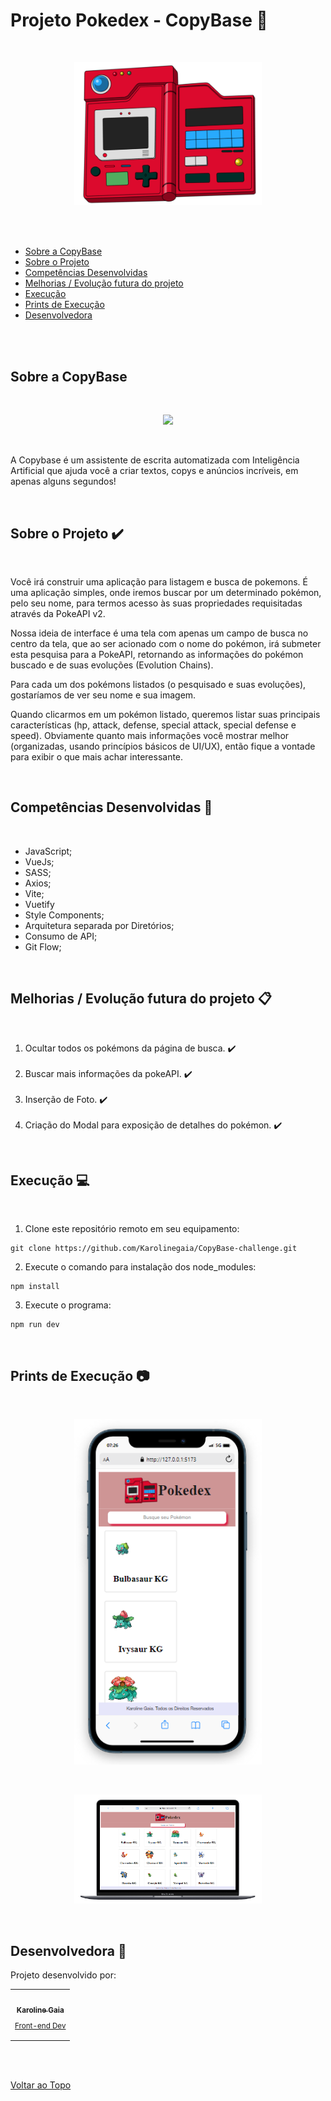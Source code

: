 <a id='ancora'></a>
# Projeto Pokedex - CopyBase 🚀

<br>

<p align="center">
    <img width="300px" src="./pokedex/public/pokedex.png">
</p>

<br><br>

- [Sobre a CopyBase](#ancora1) <br>
- [Sobre o Projeto](#ancora2) <br>
- [Competências Desenvolvidas](#ancora3) <br>
- [Melhorias / Evolução futura do projeto](#ancora4) <br>
- [Execução](#ancora5) <br>
- [Prints de Execução](#ancora6) <br>
- [Desenvolvedora](#ancora7)

<br><br>


<a id="ancora1"></a>
## Sobre a CopyBase

<br>

<p align="center">
    <img width="300px" src="https://hotmart.s3.amazonaws.com/product_pictures/20004be0-4e10-4d9f-ad05-866cf8593fd7/copybase.png">
</p>

<br>

A Copybase é um assistente de escrita automatizada com Inteligência Artificial que ajuda você a criar textos, copys e anúncios incríveis, em apenas alguns segundos!

<br>

<a id="ancora2"></a>
## Sobre o Projeto ✔️

<br>

Você irá construir uma aplicação para listagem e busca de pokemons. É uma aplicação simples, onde iremos buscar por um determinado pokémon, pelo seu nome, para termos acesso às suas propriedades requisitadas através da PokeAPI v2.


Nossa ideia de interface é uma tela com apenas um campo de busca no centro da tela, que ao ser acionado com o nome do pokémon, irá submeter esta pesquisa para a PokeAPI, retornando as informações do pokémon buscado e de suas evoluções (Evolution Chains).


Para cada um dos pokémons listados (o pesquisado e suas evoluções), gostaríamos de ver seu nome e sua imagem.


Quando clicarmos em um pokémon listado, queremos listar suas principais características (hp, attack, defense, special attack, special defense e speed). Obviamente quanto mais informações você mostrar melhor (organizadas, usando princípios básicos de UI/UX), então fique a vontade para exibir o que mais achar interessante.

<br>

<a id="ancora3"></a>
## Competências Desenvolvidas 📝

<br>

* JavaScript;
* VueJs;
* SASS;
* Axios;
* Vite;
* Vuetify
* Style Components;
* Arquitetura separada por Diretórios;
* Consumo de API;
* Git Flow;


<br>

<a id="ancora4"></a>
## Melhorias / Evolução futura do projeto 📋

<br>

1. Ocultar todos os pokémons da página de busca. ✔️
<br><br>
2. Buscar mais informações da pokeAPI. ✔️
<br><br>
3. Inserção de Foto. ✔️
<br><br>
4. Criação do Modal para exposição de detalhes do pokémon. ✔️

<br>

<a id="ancora5"></a>
## Execução 💻

<br>

1. Clone este repositório remoto em seu equipamento:
```
git clone https://github.com/Karolinegaia/CopyBase-challenge.git
```
2. Execute o comando para instalação dos node_modules:
```
npm install
```
3. Execute o programa:
```
npm run dev
```

<br>

<a id="ancora6"></a>
## Prints de Execução 📷

<br>

<p align="center">
    <img width="300px" src="./pokedex/public/print1.png">
</p>

<br>

<p align="center">
    <img width="300px" src="./pokedex/public/print2.png">
</p>

<br>



<a id="ancora7"></a>
## Desenvolvedora 🤝

Projeto desenvolvido por:

<table>
  <tr>
    <td align="center">
      <a target="_blank" href="https://www.linkedin.com/in/karoline-gaia-alexandre/">
        <img src="https://avatars.githubusercontent.com/u/108437963?v=4" width="100px;" alt=""/><br>
        <sub>
          <b>Karoline Gaia</b>
           <p>Front-end Dev</p>
        </sub>
      </a>
    </td>
  </tr>
</table>

<br><br>

[Voltar ao Topo](#ancora)

